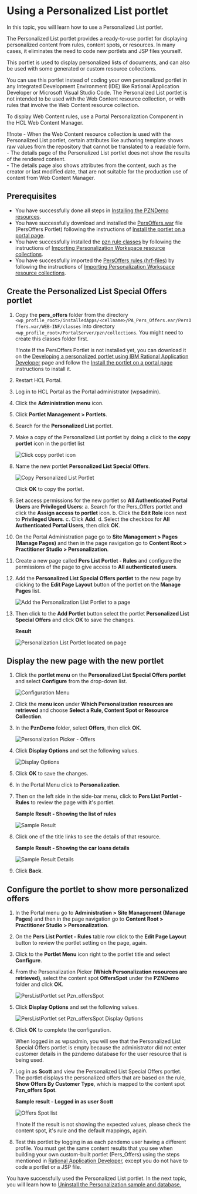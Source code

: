 # Using a Personalized List portlet

In this topic, you will learn how to use a Personalized List portlet.

The Personalized List portlet provides a ready-to-use portlet for displaying personalized content from rules, content spots, or resources. In many cases, it eliminates the need to code new portlets and JSP files yourself.

This portlet is used to display personalized lists of documents, and can also be used with some generated or custom resource collections.

You can use this portlet instead of coding your own personalized portlet in any Integrated Development Environment (IDE) like Rational Application Developer or Microsoft Visual Studio Code. The Personalized List portlet is not intended to be used with the Web Content resource collection, or with rules that involve the Web Content resource collection.  

To display Web Content rules, use a Portal Personalization Component in the HCL Web Content Manager.  

!!!note
    - When the Web Content resource collection is used with the Personalized List portlet, certain attributes like authoring template shows raw values from the repository that cannot be translated to a readable form.  
    - The details page of the Personalized List portlet does not show the results of the rendered content.  
    - The details page also shows attributes from the content, such as the creator or last modified date, that are not suitable for the production use of content from Web Content Manager.

## Prerequisites

- You have successfully done all steps in [Installing the PZNDemo resources](./demo/pzn_demoinstall.md).  
- You have successfully download and installed the [PersOffers.war](./download/PersOffers.war) file (PersOffers Portlet) following the instructions of [Install the portlet on a portal page](./RAD/pzn_demo_export_war_install_portlet.md).  
- You have successfully installed the [pzn rule classes](./download/pers_offers.jar) by following the instructions of [Importing Personalization Workspace resource collections](./RAD/pzn_demo_import_resource_collections.md).  
- You have successfully imported the [PersOffers rules (hrf-files)](./download/Portal_rules_PznOffers.zip) by following the instructions of [Importing Personalization Workspace resource collections](./RAD/pzn_demo_import_resource_collections.md).

## Create the Personalized List Special Offers portlet  

1. Copy the **pers_offers** folder from the directory `<wp_profile_root>/installedApps/<cellname>/PA_Pers_Offers.ear/PersOffers.war/WEB-INF/classes`  into directory `<wp_profile_root>/PortalServer/pzn/collections`. You might need to create this classes folder first.

    !!!note
        If the PersOffers Portlet is not installed yet, you can download it on the [Developing a personalized portlet using IBM Rational Application Developer](./RAD/index.md) page and follow the [Install the portlet on a portal page](./RAD/pzn_demo_export_war_install_portlet.md) instructions to install it.

2. Restart HCL Portal.

3. Log in to HCL Portal as the Portal administrator (wpsadmin).  

4. Click the **Administration menu** icon.

5. Click **Portlet Management > Portlets**.

6. Search for the **Personalized List** portlet.  

7. Make a copy of the Personalized List portlet by doing a click to the **copy portlet** icon in the portlet list

    ![Click copy portlet icon](./RAD/images/pzn_offers_copy_personalized_list_portlet.png)

8. Name the new portlet **Personalized List Special Offers**.

    ![Copy Personalized List Portlet](./RAD/images/pzn_offers_copy_personalized_list_portlet2.png)

    Click **OK** to copy the portlet.

9. Set access permissions for the new portlet so **All Authenticated Portal Users** are **Privileged Users**:
    a. Search for the Pers_Offers portlet and click the **Assign access to portlet** icon.
    b. Click the **Edit Role** icon next to **Privileged Users**.
    c. Click **Add**.
    d. Select the checkbox for **All Authenticated Portal Users**, then click **OK**.


11. On the Portal Administration page go to **Site Management > Pages (Manage Pages)** and then in the page navigation go to **Content Root > Practitioner Studio > Personalization**.  

12. Create a new page called **Pers List Portlet - Rules** and configure the permissions of the page to give access to **All authenticated users**.

13. Add the **Personalized List Special Offers portlet** to the new page by clicking to the **Edit Page Layout** button of the portlet on the **Manage Pages** list.

    ![Add the Personalization List Portlet to a page](./RAD/images/pers_offers_add_persListPortlet_to_page.png)

14. Then click to the **Add Portlet** button select the portlet **Personalized List Special Offers** and click **OK** to save the changes.  

    **Result**  

    ![Personalization List Portlet located on page](./RAD/images/personalizedListPortlet_on_page.png)  

## Display the new page with the new portlet

1. Click the **portlet menu** on the **Personalized List Special Offers portlet** and select **Configure** from the drop-down list.

    ![Configuration Menu](./RAD/images/personalizedListPortlet_on_page_configure_menu.png)  

2. Click the **menu icon** under **Which Personalization resources are retrieved** and choose **Select a Rule, Content Spot or Resource Collection**.  

3. In the **PznDemo** folder, select **Offers**, then click **OK**.  

    ![Personalization Picker - Offers](./RAD/images/personalizedListPortlet_pers_picker_Offers.png)

4. Click **Display Options** and set the following values.

    ![Display Options](./RAD/images/personalizedListPortlet_config_PZN_Offers_display_options.png)

5. Click **OK** to save the changes.  

6. In the Portal Menu click to **Personalization**.  

7. Then on the left side in the side-bar menu, click to **Pers List Portlet - Rules** to review the page with it's portlet.  

    **Sample Result - Showing the list of rules**  

    ![Sample Result](./RAD/images/personalizedListPortlet_config_display_options_default_result.png)

8. Click one of the title links to see the details of that resource.  

    **Sample Result - Showing the car loans details**  

    ![Sample Result Details](./RAD/images/personalizedListPortlet_default_options_result_details.png)

9. Click **Back**.

## Configure the portlet to show more personalized offers  

1. In the Portal menu go to **Administration > Site Management (Manage Pages)** and then in the page navigation go to **Content Root > Practitioner Studio > Personalization**.  

2. On the **Pers List Portlet - Rules** table row click to the **Edit Page Layout** button to review the portlet setting on the page, again.

3. Click to the **Portlet Menu** icon right to the portlet title and select **Configure**.

4. From the Personalization Picker **(Which Personalization resources are retrieved)**, select the content spot **OffersSpot** under the **PZNDemo** folder and click **OK**.

    ![PersListPortlet set Pzn_offersSpot](./RAD/images/personalizedListPortlet_config_PZN_Offers_content_spot.png)

5. Click **Display Options** and set the following values.  

    ![PersListPortlet set Pzn_offersSpot Display Options](./RAD/images/personalizedListPortlet_config_PZN_Offers_display_options.png)

6. Click **OK** to complete the configuration.  

    When logged in as wpsadmin, you will see that the Personalized List Special Offers portlet is empty because the administrator did not enter customer details in the pzndemo database for the user resource that is being used.

7. Log in as **Scott** and view the Personalized List Special Offers portlet. The portlet displays the personalized offers that are based on the rule, **Show Offers By Customer Type**, which is mapped to the content spot **Pzn_offers Spot**.

    **Sample result - Logged in as user Scott**  

    ![Offers Spot list](./RAD/images/personalizedListPortlet_specific_content_spot_result.png)  

    !!!note
        If the result is not showing the expected values, please check the content spot, it's rule and the default mappings, again.

8. Test this portlet by logging in as each pzndemo user having a different profile. You must get the same content results that you see when building your own custom-built portlet (Pers_Offers) using the steps mentioned in [Rational Application Developer](./RAD/index.md), except you do not have to code a portlet or a JSP file.  

You have successfully used the Personalized List portlet. In the next topic, you will learn how to [Uninstall the Personalization sample and database.](./RAD/pzn_demouninstall.md)
